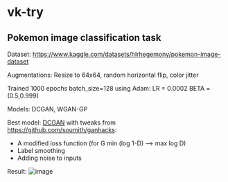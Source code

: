 # vk-try

## Pokemon image classification task

Dataset: https://www.kaggle.com/datasets/hlrhegemony/pokemon-image-dataset

Augmentations: Resize to 64x64, random horizontal flip, color jitter

Trained 1000 epochs batch_size=128 using Adam: LR = 0.0002 BETA = (0.5,0.999)

Models: DCGAN, WGAN-GP

Best model: [DCGAN](https://github.com/searayeah/vk-try/blob/main/DCGAN%20real%20label%20smoothing.ipynb) with tweaks from https://github.com/soumith/ganhacks:
- A modified loss function (for G min (log 1-D) --> max log D)
- Label smoothing
- Adding noise to inputs

Result:
![image](https://user-images.githubusercontent.com/57370975/227232357-c3a40efe-af1f-4aa5-ab9a-e9ad8e215b70.png)


